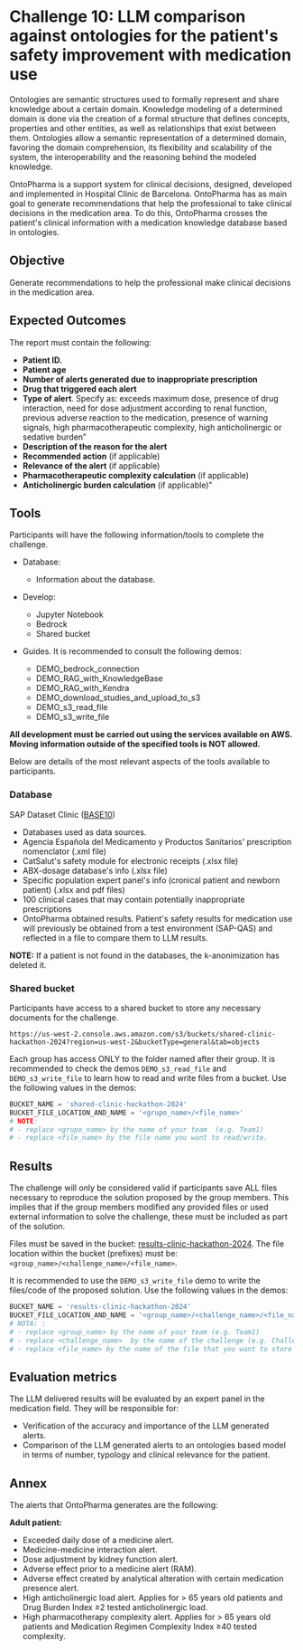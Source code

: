 # Challenge 10: LLM comparison against ontologies for the patient's safety improvement with medication use


Ontologies are semantic structures used to formally represent and share knowledge about a certain domain. Knowledge modeling of a determined domain is done via the creation of a formal structure that defines concepts, properties and other entities, as well as relationships that exist between them.
Ontologies allow a semantic representation of a determined domain, favoring the domain comprehension, its flexibility and scalability of the system, the interoperability and the reasoning behind the modeled knowledge.

OntoPharma is a support system for clinical decisions, designed, developed and implemented in Hospital Clinic de Barcelona. OntoPharma has as main goal to generate recommendations that help the professional to take clinical decisions in the medication area. To do this, OntoPharma crosses the patient's clinical information with a medication knowledge database based in ontologies.


## Objective

Generate recommendations to help the professional make clinical decisions in the medication area.

## Expected Outcomes

The report must contain the following:

- **Patient ID.**
- **Patient age**
- **Number of alerts generated due to inappropriate prescription**
- **Drug that triggered each alert**
- **Type of alert**. Specify as: exceeds maximum dose, presence of drug interaction, need for dose adjustment according to renal function, previous adverse reaction to the medication, presence of warning signals, high pharmacotherapeutic complexity, high anticholinergic or sedative burden”
- **Description of the reason for the alert**
- **Recommended action** (if applicable)
- **Relevance of the alert** (if applicable)
- **Pharmacotherapeutic complexity calculation** (if applicable)
- **Anticholinergic burden calculation** (if applicable)"


## Tools

Participants will have the following information/tools to complete the challenge.

- Database:
    - Information about the database.

- Develop:
    - Jupyter Notebook
    - Bedrock
    - Shared bucket 

- Guides. It is recommended to consult the following demos:
    - DEMO_bedrock_connection
    - DEMO_RAG_with_KnowledgeBase
    - DEMO_RAG_with_Kendra
    - DEMO_download_studies_and_upload_to_s3
    - DEMO_s3_read_file
    - DEMO_s3_write_file

**All development must be carried out using the services available on AWS. Moving information outside of the specified tools is NOT allowed.**

Below are details of the most relevant aspects of the tools available to participants.

### Database
 
SAP Dataset Clinic ([BASE10](https://us-west-2.console.aws.amazon.com/s3/buckets/data-clinic-hackathon-2024?region=us-west-2&bucketType=general&prefix=BASE10/&showversions=false))

- Databases used as data sources.
- Agencia Española del Medicamento y Productos Sanitarios' prescription nomenclator (.xml file)
- CatSalut's safety module for electronic receipts (.xlsx file)
- ABX-dosage database's info (.xlsx file)
- Specific population expert panel's info (cronical patient and newborn patient) (.xlsx and pdf files)
- 100 clinical cases that may contain potentially inappropriate prescriptions
- OntoPharma obtained results. Patient's safety results for medication use will previously be obtained from a test environment (SAP-QAS) and reflected in a file to compare them to LLM results.

**NOTE:** If a patient is not found in the databases, the k-anonimization has deleted it.

### Shared bucket

Participants have access to a shared bucket to store any necessary documents for the challenge.

```
https://us-west-2.console.aws.amazon.com/s3/buckets/shared-clinic-hackathon-2024?region=us-west-2&bucketType=general&tab=objects
```

Each group has access ONLY to the folder named after their group. It is recommended to check the demos `DEMO_s3_read_file` and `DEMO_s3_write_file` to learn how to read and write files from a bucket. Use the following values in the demos:

```python
BUCKET_NAME = 'shared-clinic-hackathon-2024'
BUCKET_FILE_LOCATION_AND_NAME = '<grupo_name>/<file_name>'
# NOTE:
# - replace <grupo_name> by the name of your team  (e.g. Team1)
# - replace <file_name> by the file name you want to read/write.
```

## Results

The challenge will only be considered valid if participants save ALL files necessary to reproduce the solution proposed by the group members. This implies that if the group members modified any provided files or used external information to solve the challenge, these must be included as part of the solution.

Files must be saved in the bucket: [results-clinic-hackathon-2024](https://us-west-2.console.aws.amazon.com/s3/buckets/results-clinic-hackathon-2024?region=us-west-2&bucketType=general&tab=objects). The file location within the bucket (prefixes) must be: `<group_name>/<challenge_name>/<file_name>`.

It is recommended to use the `DEMO_s3_write_file` demo to write the files/code of the proposed solution. Use the following values in the demos:

```python
BUCKET_NAME = 'results-clinic-hackathon-2024'
BUCKET_FILE_LOCATION_AND_NAME = '<group_name>/<challenge_name>/<file_name>'
# NOTA: :
# - replace <group_name> by the name of your team (e.g. Team1)
# - replace <challenge_name>  by the name of the challenge (e.g. Challenge1)
# - replace <file_name> by the name of the file that you want to store (e.g., main_code_challenge1.ipynb)
```

## Evaluation metrics

The LLM delivered results will be evaluated by an expert panel in the medication field. They will be responsible for:
-	Verification of the accuracy and importance of the LLM generated alerts.
-	Comparison of the LLM generated alerts to an ontologies based model in terms of number, typology and clinical relevance for the patient.

## Annex

The alerts that OntoPharma generates are the following:

**Adult patient:**
-	Exceeded daily dose of a medicine alert.
-	Medicine-medicine interaction alert.  
-	Dose adjustment by kidney function alert.
-	Adverse effect prior to a medicine alert (RAM).
-	Adverse effect created by analytical alteration with certain medication presence alert.
-	High anticholinergic load alert. Applies for > 65 years old patients and Drug Burden Index ≥2 tested anticholinergic load.
-	High pharmacotherapy complexity alert. Applies for > 65 years old patients and Medication Regimen Complexity Index ≥40 tested complexity.




